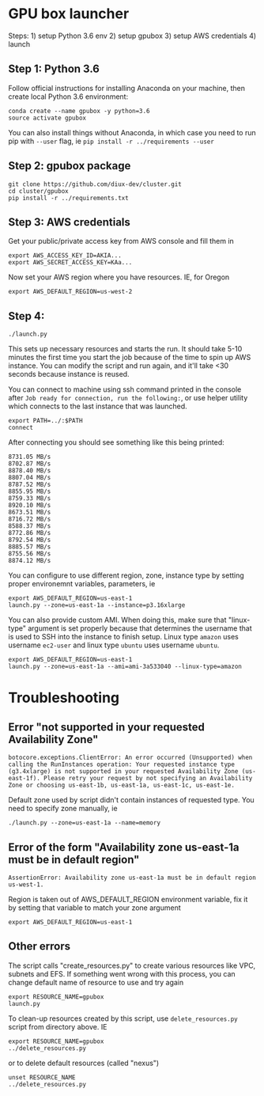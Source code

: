 # GPU box launcher

Steps: 1) setup Python 3.6 env 2) setup gpubox 3) setup AWS credentials 4) launch


## Step 1: Python 3.6

Follow official instructions for installing Anaconda on your machine, then create local Python 3.6 environment:

```
conda create --name gpubox -y python=3.6
source activate gpubox
```

You can also install things without Anaconda, in which case you need to run pip with `--user` flag, ie `pip install -r ../requirements --user`

## Step 2: gpubox package

```
git clone https://github.com/diux-dev/cluster.git
cd cluster/gpubox
pip install -r ../requirements.txt
```

## Step 3: AWS credentials

Get your public/private access key from AWS console and fill them in

```
export AWS_ACCESS_KEY_ID=AKIA...
export AWS_SECRET_ACCESS_KEY=KAa...
```

Now set your AWS region where you have resources. IE, for Oregon

```
export AWS_DEFAULT_REGION=us-west-2
```

## Step 4: 

```
./launch.py
```

This sets up necessary resources and starts the run. It should take 5-10 minutes the first time you start the job because of the time to spin up AWS instance. You can modify the script and run again, and it'll take <30 seconds because instance is reused.

You can connect to machine using ssh command printed in the console after `Job ready for connection, run the following:`, or use helper utility which connects to the last instance that was launched.

```
export PATH=../:$PATH
connect
```

After connecting you should see something like this being printed:

```
8731.05 MB/s
8702.87 MB/s
8878.40 MB/s
8807.04 MB/s
8787.52 MB/s
8855.95 MB/s
8759.33 MB/s
8920.10 MB/s
8673.51 MB/s
8716.72 MB/s
8588.37 MB/s
8772.86 MB/s
8792.54 MB/s
8885.57 MB/s
8755.56 MB/s
8874.12 MB/s
```

You can configure to use different region, zone, instance type by setting proper environemnt variables, parameters, ie

```
export AWS_DEFAULT_REGION=us-east-1
launch.py --zone=us-east-1a --instance=p3.16xlarge
```

You can also provide custom AMI. When doing this, make sure that "linux-type" argument is set properly because that determines the username that is used to SSH into the instance to finish setup. Linux type `amazon` uses username `ec2-user` and linux type `ubuntu` uses username `ubuntu`.

```
export AWS_DEFAULT_REGION=us-east-1
launch.py --zone=us-east-1a --ami=ami-3a533040 --linux-type=amazon
```

# Troubleshooting

## Error "not supported in your requested Availability Zone"
`botocore.exceptions.ClientError: An error occurred (Unsupported) when calling the RunInstances operation: Your requested instance type (g3.4xlarge) is not supported in your requested Availability Zone (us-east-1f). Please retry your request by not specifying an Availability Zone or choosing us-east-1b, us-east-1a, us-east-1c, us-east-1e.`

Default zone used by script didn't contain instances of requested type. You need to specify zone manually, ie

```
./launch.py --zone=us-east-1a --name=memory
```

## Error of the form "Availability zone us-east-1a must be in default region"

`AssertionError: Availability zone us-east-1a must be in default region us-west-1.`

Region is taken out of AWS_DEFAULT_REGION environment variable, fix it by setting that variable to match your zone argument

```
export AWS_DEFAULT_REGION=us-east-1
```

## Other errors
The script calls "create_resources.py" to create various resources like VPC, subnets and EFS. If something went wrong with this process, you can change default name of resource to use and try again

```
export RESOURCE_NAME=gpubox
launch.py
```

To clean-up resources created by this script, use `delete_resources.py` script from directory above. IE

```
export RESOURCE_NAME=gpubox
../delete_resources.py
```

or to delete default resources (called "nexus")

```
unset RESOURCE_NAME
../delete_resources.py
```
